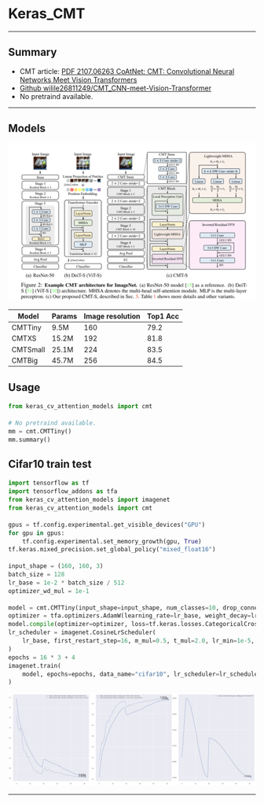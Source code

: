 # Keras_CMT
***

## Summary
- CMT article: [PDF 2107.06263 CoAtNet: CMT: Convolutional Neural Networks Meet Vision Transformers](https://arxiv.org/pdf/2107.06263.pdf)
- [Github wilile26811249/CMT_CNN-meet-Vision-Transformer](https://github.com/wilile26811249/CMT_CNN-meet-Vision-Transformer)
- No pretraind available.
***

## Models
  ![](cmt.png)

  | Model    | Params | Image resolution | Top1 Acc |
  | -------- | ------ | ---------------- | -------- |
  | CMTTiny  | 9.5M   | 160              | 79.2     |
  | CMTXS    | 15.2M  | 192              | 81.8     |
  | CMTSmall | 25.1M  | 224              | 83.5     |
  | CMTBig   | 45.7M  | 256              | 84.5     |
## Usage
  ```py
  from keras_cv_attention_models import cmt

  # No pretraind available.
  mm = cmt.CMTTiny()
  mm.summary()
  ```
## Cifar10 train test
  ```py
  import tensorflow as tf
  import tensorflow_addons as tfa
  from keras_cv_attention_models import imagenet
  from keras_cv_attention_models import cmt

  gpus = tf.config.experimental.get_visible_devices("GPU")
  for gpu in gpus:
      tf.config.experimental.set_memory_growth(gpu, True)
  tf.keras.mixed_precision.set_global_policy("mixed_float16")

  input_shape = (160, 160, 3)
  batch_size = 128
  lr_base = 1e-2 * batch_size / 512
  optimizer_wd_mul = 1e-1

  model = cmt.CMTTiny(input_shape=input_shape, num_classes=10, drop_connect_rate=0.2, drop_rate=0.2)
  optimizer = tfa.optimizers.AdamW(learning_rate=lr_base, weight_decay=lr_base * optimizer_wd_mul)
  model.compile(optimizer=optimizer, loss=tf.keras.losses.CategoricalCrossentropy(label_smoothing=0.1), metrics=["acc"])
  lr_scheduler = imagenet.CosineLrScheduler(
      lr_base, first_restart_step=16, m_mul=0.5, t_mul=2.0, lr_min=1e-5, warmup=4, steps_per_epoch=-1
  )
  epochs = 16 * 3 + 4
  imagenet.train(
      model, epochs=epochs, data_name="cifar10", lr_scheduler=lr_scheduler, input_shape=input_shape, batch_size=batch_size, magnitude=10
  )
  ```
  ![](cmt-tiny-cifar10.svg)
***
